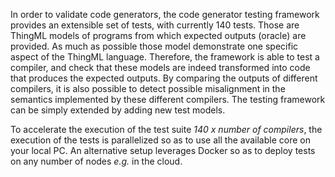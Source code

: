 In order to validate code generators, the code generator testing framework provides an extensible set of tests, with currently 140 tests. Those are ThingML models of programs from which expected outputs (oracle) are provided. As much as possible those model demonstrate one specific aspect of the ThingML language. Therefore, the framework is able to test a compiler, and check that these models are indeed transformed into code that produces the expected outputs. By comparing the outputs of different compilers, it is also possible to detect possible misalignment in the semantics implemented by these different compilers. The testing framework can be simply extended by adding new test models.

To accelerate the execution of the test suite *140 x number of compilers*, the execution of the tests is parallelized so as to use all the available core on your local PC. An alternative setup leverages Docker so as to deploy tests on any number of nodes *e.g.* in the cloud.
